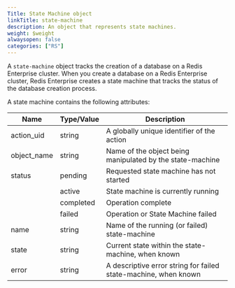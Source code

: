```yaml
---
Title: State Machine object
linkTitle: state-machine
description: An object that represents state machines.
weight: $weight
alwaysopen: false
categories: ["RS"]
---
```


A `state-machine` object tracks the creation of a database on a Redis Enterprise cluster. When you create a database on a Redis Enterprise cluster, Redis Enterprise creates a state machine that tracks the status of the database creation process.

A state machine contains the following attributes:

| Name        | Type/Value | Description |
|-------------|------------|-------------|
| action_uid  | string     | A globally unique identifier of the action |
| object_name | string     | Name of the object being manipulated by the state-machine |
| status      | pending    | Requested state machine has not started |
|             | active     | State machine is currently running |
|             | completed  | Operation complete |
|             | failed     | Operation or State Machine failed |
| name        | string     | Name of the running (or failed) state-machine |
| state       | string     | Current state within the state-machine, when known |
| error       | string     | A descriptive error string for failed state-machine, when known |
